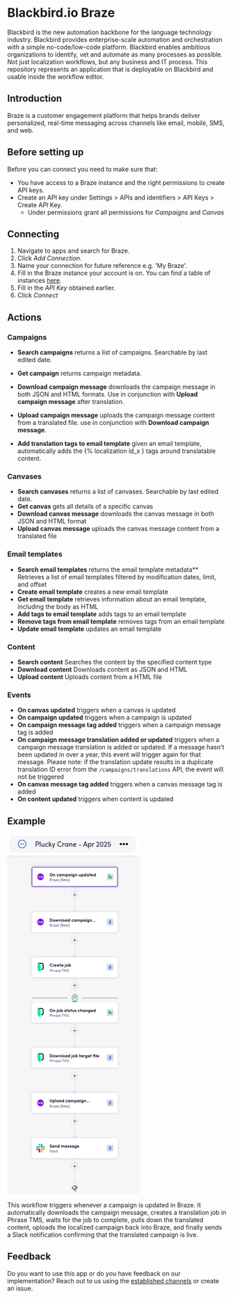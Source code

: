 # Blackbird.io Braze

Blackbird is the new automation backbone for the language technology industry.
Blackbird provides enterprise-scale automation and orchestration with a simple
no-code/low-code platform. Blackbird enables ambitious organizations to
identify, vet and automate as many processes as possible. Not just localization
workflows, but any business and IT process. This repository represents an
application that is deployable on Blackbird and usable inside the workflow
editor.

## Introduction

<!-- begin docs -->

Braze is a customer engagement platform that helps brands deliver personalized,
real-time messaging across channels like email, mobile, SMS, and web.

## Before setting up

Before you can connect you need to make sure that:

- You have access to a Braze instance and the right permissions to create API
  keys.
- Create an API key under Settings > APIs and identifiers > API Keys > Create
  API Key.
  - Under permissions grant all permissions for _Campaigns_ and _Canvas_

## Connecting

1. Navigate to apps and search for Braze.
2. Click _Add Connection_.
3. Name your connection for future reference e.g. 'My Braze'.
4. Fill in the Braze instance your account is on. You can find a table of
   instances
   [here](https://www.braze.com/docs/api/basics/#braze-rest-api-collection).
5. Fill in the _API Key_ obtained earlier.
6. Click _Connect_

## Actions

### Campaigns

- **Search campaigns** returns a list of campaigns. Searchable by last edited
  date.
- **Get campaign** returns campaign metadata.
- **Download campaign message** downloads the campaign message in both JSON and
  HTML formats. Use in conjunction with **Upload campaign message** after
  translation.
- **Upload campaign message** uploads the campaign message content from a
  translated file. use in conjunction with **Download campaign message**.

- **Add translation tags to email template** given an email template,
  automatically adds the \{% localization id_x } tags around translatable
  content.

### Canvases

- **Search canvases** returns a list of canvases. Searchable by last edited
  date.
- **Get canvas** gets all details of a specific canvas
- **Download canvas message** downloads the canvas message in both JSON and HTML
  format
- **Upload canvas message** uploads the canvas message content from a translated
  file

### Email templates

- **Search email templates** returns the email template metadata** Retrieves a list of email templates filtered by modification dates, limit, and offset
- **Create email template** creates a new email template
- **Get email template** retrieves information about an email template, including the body as HTML
- **Add tags to email template** adds tags to an email template
- **Remove tags from email template** removes tags from an email template
- **Update email template** updates an email template

### Content

- **Search content** Searches the content by the specified content type
- **Download content** Downloads content as JSON and HTML
- **Upload content** Uploads content from a HTML file


### Events

- **On canvas updated** triggers when a canvas is updated
- **On campaign updated** triggers when a campaign is updated
- **On campaign message tag added** triggers when a campaign message tag is
  added
- **On campaign message translation added or updated** triggers when a campaign message translation is added or updated. If a message hasn't been updated in over a year, this event will trigger again for that message. Please note: if the translation update results in a duplicate translation ID error from the `/campaigns/translations` API, the event will not be triggered
- **On canvas message tag added** triggers when a canvas message tag is added
- **On content updated** triggers when content is updated

## Example

![example](Images/README/example.png)

This workflow triggers whenever a campaign is updated in Braze. It automatically
downloads the campaign message, creates a translation job in Phrase TMS, waits
for the job to complete, pulls down the translated content, uploads the
localized campaign back into Braze, and finally sends a Slack notification
confirming that the translated campaign is live.

## Feedback

Do you want to use this app or do you have feedback on our implementation? Reach
out to us using the [established channels](https://www.blackbird.io/) or create
an issue.

<!-- end docs -->
